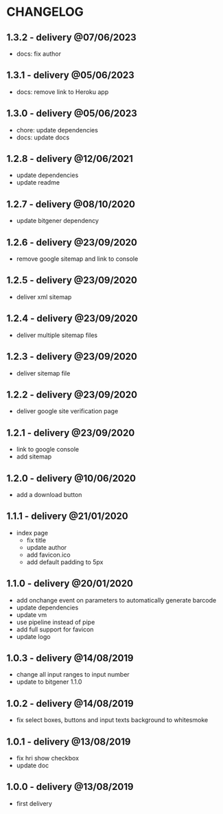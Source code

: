 # CHANGELOG

## 1.3.2 - delivery @07/06/2023

- docs: fix author

## 1.3.1 - delivery @05/06/2023

- docs: remove link to Heroku app

## 1.3.0 - delivery @05/06/2023

- chore: update dependencies
- docs: update docs

## 1.2.8 - delivery @12/06/2021

- update dependencies
- update readme

## 1.2.7 - delivery @08/10/2020

- update bitgener dependency

## 1.2.6 - delivery @23/09/2020

- remove google sitemap and link to console

## 1.2.5 - delivery @23/09/2020

- deliver xml sitemap

## 1.2.4 - delivery @23/09/2020

- deliver multiple sitemap files

## 1.2.3 - delivery @23/09/2020

- deliver sitemap file

## 1.2.2 - delivery @23/09/2020

- deliver google site verification page

## 1.2.1 - delivery @23/09/2020

- link to google console
- add sitemap

## 1.2.0 - delivery @10/06/2020

- add a download button

## 1.1.1 - delivery @21/01/2020

- index page
    - fix title
    - update author
    - add favicon.ico
    - add default padding to 5px

## 1.1.0 - delivery @20/01/2020

- add onchange event on parameters to automatically generate barcode
- update dependencies
- update vm
- use pipeline instead of pipe
- add full support for favicon
- update logo

## 1.0.3 - delivery @14/08/2019

- change all input ranges to input number
- update to bitgener 1.1.0

## 1.0.2 - delivery @14/08/2019

- fix select boxes, buttons and input texts background to whitesmoke

## 1.0.1 - delivery @13/08/2019

- fix hri show checkbox
- update doc

## 1.0.0 - delivery @13/08/2019

- first delivery
